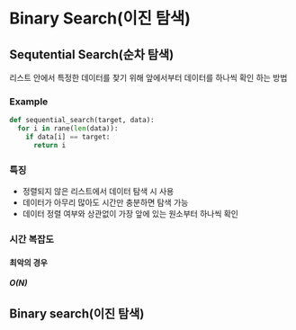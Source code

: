 # Binary Search(이진 탐색)

## Sequtential Search(순차 탐색)
리스트 안에서 특정한 데이터를 찾기 위해 앞에서부터 데이터를 하나씩 확인 하는 방법

### Example
```python
def sequential_search(target, data):
  for i in rane(len(data)):
    if data[i] == target:
      return i
```

### 특징
- 정렬되지 않은 리스트에서 데이터 탐색 시 사용
- 데이터가 아무리 많아도 시간만 충분하면 탐색 가능
- 데이터 정렬 여부와 상관없이 가장 앞에 있는 원소부터 하나씩 확인

### 시간 복잡도
#### 최악의 경우
___O(N)___

## Binary search(이진 탐색)
